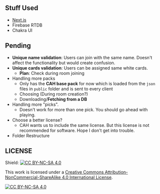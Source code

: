 ## Stuff Used
- [Next.js](https://nextjs.org/) 
- Firebase RTDB
- Chakra UI

## Pending
- **Unique name validation**: Users can join with the same name. Doesn't affect the functionality but would create confusion.
- **Unique cards validation**: Users can be assigned same white cards.
  - **Plan**: Check during room joining 
- Handling more packs
  - Only has the **CAH base pack** for now which is loaded from the `json` files in `public` folder and is sent to every client
  - Choosing (During room creation?)
  - Downloading/**Fetching from a DB** 
- Handling more "picks". 
  - Doesn't work for more than one pick. You should go ahead with playing.
- Choose a better license?
  - CAH wants us to include the same license. But this license is not recommended for software. Hope I don't get into trouble.
- Folder Restructure

## LICENSE

Shield: [![CC BY-NC-SA 4.0][cc-by-nc-sa-shield]][cc-by-nc-sa]

This work is licensed under a
[Creative Commons Attribution-NonCommercial-ShareAlike 4.0 International License][cc-by-nc-sa].

[![CC BY-NC-SA 4.0][cc-by-nc-sa-image]][cc-by-nc-sa]

[cc-by-nc-sa]: http://creativecommons.org/licenses/by-nc-sa/4.0/
[cc-by-nc-sa-image]: https://licensebuttons.net/l/by-nc-sa/4.0/88x31.png
[cc-by-nc-sa-shield]: https://img.shields.io/badge/License-CC%20BY--NC--SA%204.0-lightgrey.svg
